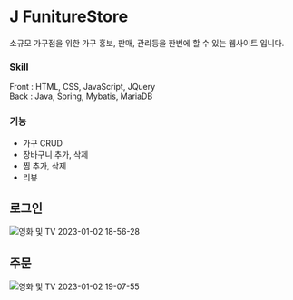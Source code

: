 # J FunitureStore
소규모 가구점을 위한 가구 홍보, 판매, 관리등을 한번에 할 수 있는 웹사이트 입니다.  


### Skill
Front : HTML, CSS, JavaScript, JQuery  
Back  : Java, Spring, Mybatis, MariaDB

### 기능
+ 가구 CRUD
+ 장바구니 추가, 삭제
+ 찜 추가, 삭제
+ 리뷰 <br>

## 로그인
![영화 및 TV 2023-01-02 18-56-28](https://user-images.githubusercontent.com/59078557/210216659-0bf89065-6f05-4725-a6be-b72c475614b2.gif)

## 주문 
![영화 및 TV 2023-01-02 19-07-55](https://user-images.githubusercontent.com/59078557/210217557-ca35e51a-04d3-4d5d-a5b0-9075aa875d2b.gif)





